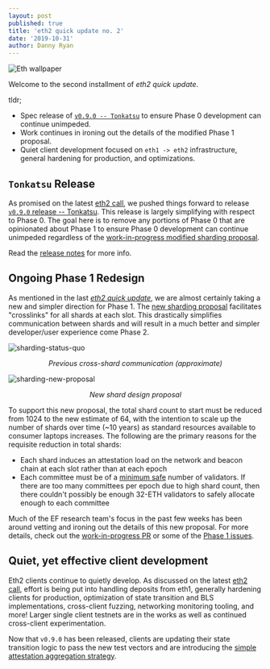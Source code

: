 ```yaml
---
layout: post
published: true
title: 'eth2 quick update no. 2'
date: '2019-10-31'
author: Danny Ryan
---
```


![Eth wallpaper](https://blog.ethereum.org/img/2019/10/kumiko_background.jpeg)

Welcome to the second installment of _eth2 quick update_.

tldr;

* Spec release of [`v0.9.0 -- Tonkatsu`](https://github.com/ethereum/eth2.0-spec-tests/releases/tag/v0.9.0) to ensure Phase 0 development can continue unimpeded.
* Work continues in ironing out the details of the modified Phase 1 proposal.
* Quiet client development focused on `eth1 -> eth2` infrastructure, general hardening for production, and optimizations.

## `Tonkatsu` Release

As promised on the latest [eth2 call](https://www.youtube.com/watch?v=DXGeC7cg71Y), we pushed things forward to release [`v0.9.0` release -- Tonkatsu](https://github.com/ethereum/eth2.0-spec-tests/releases/tag/v0.9.0). This release is largely simplifying with respect to Phase 0. The goal here is to remove any portions of Phase 0 that are opinionated about Phase 1 to ensure Phase 0 development can continue unimpeded regardless of the [work-in-progress modified sharding proposal](https://github.com/ethereum/eth2.0-specs/pull/1427).

Read the [release notes](https://github.com/ethereum/eth2.0-spec-tests/releases/tag/v0.9.0) for more info.

## Ongoing Phase 1 Redesign

As mentioned in the last [_eth2 quick update_](https://blog.ethereum.org/2019/10/23/eth2-quick-update/), we are almost certainly taking a new and simpler direction for Phase 1. The [new sharding proposal](https://notes.ethereum.org/KbEyHiaSRQW_KS7dDK0OFw) facilitates "crosslinks" for all shards at each slot. This drastically simplifies communication between shards and will result in a much better and simpler developer/user experience come Phase 2.
  
<p align="center">
  
![sharding-status-quo](https://blog.ethereum.org/img/2019/10/sharding-status-quo.png) </p> 

<p align="center"> <i>Previous cross-shard communication (approximate)</i> <p align="center">

<p align="center">
  
![sharding-new-proposal](https://blog.ethereum.org/img/2019/10/sharding-new-proposal.png) </p>

<p align="center">  <i>New shard design proposal</i> </p> 


To support this new proposal, the total shard count to start must be reduced from 1024 to the new estimate of 64, with the intention to scale up the number of shards over time (~10 years) as standard resources available to consumer laptops increases. The following are the primary reasons for the requisite reduction in total shards:

* Each shard induces an attestation load on the network and beacon chain at each slot rather than at each epoch
* Each committee must be of a [minimum safe](https://medium.com/@chihchengliang/minimum-committee-size-explained-67047111fa20) number of validators. If there are too many committees per epoch due to high shard count, then there couldn't possibly be enough 32-ETH validators to safely allocate enough to each committee 

Much of the EF research team's focus in the past few weeks has been around vetting and ironing out the details of this new proposal. For more details, check out the [work-in-progress PR](https://github.com/ethereum/eth2.0-specs/pull/1427) or some of the [Phase 1 issues](https://github.com/ethereum/eth2.0-specs/issues?q=is%3Aopen+is%3Aissue+label%3A%22phase+1%22).


## Quiet, yet effective client development

Eth2 clients continue to quietly develop. As discussed on the latest [eth2 call](https://www.youtube.com/watch?v=DXGeC7cg71Y), effort is being put into handling deposits from eth1, generally hardening clients for production, optimization of state transition and BLS implementations, cross-client fuzzing, networking monitoring tooling, and more! Larger single client testnets are in the works as well as continued cross-client experimentation.

Now that `v0.9.0` has been released, clients are updating their state transition logic to pass the new test vectors and are introducing the [simple attestation aggregation strategy](https://github.com/ethereum/eth2.0-specs/blob/master/specs/validator/0_beacon-chain-validator.md#attestation-aggregation).
